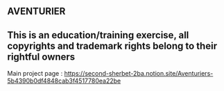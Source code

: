 AVENTURIER 
---
This is an education/training exercise, all copyrights and trademark rights belong to their rightful owners
---

Main project page : 
https://second-sherbet-2ba.notion.site/Aventuriers-5b4390b0df4848cab3f4517780ea22be

